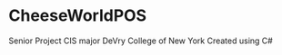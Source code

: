 CheeseWorldPOS
==============

Senior Project CIS major DeVry College of New York
Created using C# 
